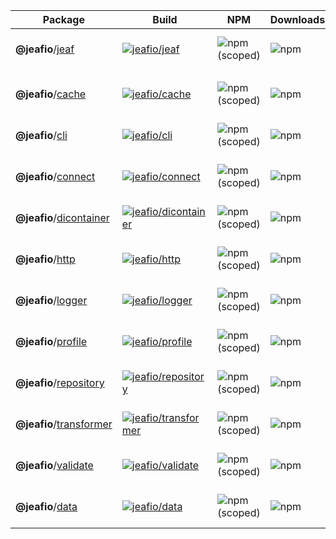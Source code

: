 | Package                                                                                           | Build                                                                                                                                                                                           | NPM                                                               | Downloads                                                 | Coverage                                                                              |
| ------------------------------------------------------------------------------------------------- | ----------------------------------------------------------------------------------------------------------------------------------------------------------------------------------------------- | ----------------------------------------------------------------- | --------------------------------------------------------- | ------------------------------------------------------------------------------------- |
| **@jeafio**/[jeaf](https://github.com/jeafio/jeaf/tree/master/packages/jeafio-jeaf)               | [![jeafio/jeaf](https://github.com/jeafio/jeaf/actions/workflows/jeafio-jeaf.yml/badge.svg)](https://github.com/jeafio/jeaf/actions/workflows/jeafio-jeaf.yml)        | ![npm (scoped)](https://img.shields.io/npm/v/@jeafio/jeaf)        | ![npm](https://img.shields.io/npm/dt/@jeafio/jeaf)        | ![Azure DevOps coverage](https://img.shields.io/azure-devops/coverage/jeafio/jeaf/7)  |
|                                                                                                   |                                                                                                                                                                                                 |                                                                   |                                                           |                                                                                       |
| **@jeafio**/[cache](https://github.com/jeafio/jeaf/tree/master/packages/jeafio-cache)             | [![jeafio/cache](https://github.com/jeafio/jeaf/actions/workflows/jeafio-cache.yml/badge.svg)](https://github.com/jeafio/jeaf/actions/workflows/jeafio-cache.yml) | ![npm (scoped)](https://img.shields.io/npm/v/@jeafio/cache)       | ![npm](https://img.shields.io/npm/dt/@jeafio/cache)       | ![Azure DevOps coverage](https://img.shields.io/azure-devops/coverage/jeafio/jeaf/2)  |
| **@jeafio**/[cli](https://github.com/jeafio/jeaf/tree/master/packages/jeafio-cli)                 | [![jeafio/cli](https://github.com/jeafio/jeaf/actions/workflows/jeafio-cli.yml/badge.svg)](https://github.com/jeafio/jeaf/actions/workflows/jeafio-cli.yml) | ![npm (scoped)](https://img.shields.io/npm/v/@jeafio/cli)         | ![npm](https://img.shields.io/npm/dt/@jeafio/cli)         | ![Azure DevOps coverage](https://img.shields.io/azure-devops/coverage/jeafio/jeaf/3)  |
| **@jeafio**/[connect](https://github.com/jeafio/jeaf/tree/master/packages/jeafio-connect)         | [![jeafio/connect](https://github.com/jeafio/jeaf/actions/workflows/jeafio-connect.yml/badge.svg)](https://github.com/jeafio/jeaf/actions/workflows/jeafio-connect.yml) | ![npm (scoped)](https://img.shields.io/npm/v/@jeafio/connect)     | ![npm](https://img.shields.io/npm/dt/@jeafio/connect)     | ![Azure DevOps coverage](https://img.shields.io/azure-devops/coverage/jeafio/jeaf/4)  |
| **@jeafio**/[dicontainer](https://github.com/jeafio/jeaf/tree/master/packages/jeafio-dicontainer) | [![jeafio/dicontainer](https://github.com/jeafio/jeaf/actions/workflows/jeafio-dicontainer.yml/badge.svg)](https://github.com/jeafio/jeaf/actions/workflows/jeafio-dicontainer.yml) | ![npm (scoped)](https://img.shields.io/npm/v/@jeafio/dicontainer) | ![npm](https://img.shields.io/npm/dt/@jeafio/dicontainer) | ![Azure DevOps coverage](https://img.shields.io/azure-devops/coverage/jeafio/jeaf/5)  |
| **@jeafio**/[http](https://github.com/jeafio/jeaf/tree/master/packages/jeafio-http)               | [![jeafio/http](https://github.com/jeafio/jeaf/actions/workflows/jeafio-http.yml/badge.svg)](https://github.com/jeafio/jeaf/actions/workflows/jeafio-http.yml) | ![npm (scoped)](https://img.shields.io/npm/v/@jeafio/http)        | ![npm](https://img.shields.io/npm/dt/@jeafio/http)        | ![Azure DevOps coverage](https://img.shields.io/azure-devops/coverage/jeafio/jeaf/6)  |
| **@jeafio**/[logger](https://github.com/jeafio/jeaf/tree/master/packages/jeafio-logger)           | [![jeafio/logger](https://github.com/jeafio/jeaf/actions/workflows/jeafio-logger.yml/badge.svg)](https://github.com/jeafio/jeaf/actions/workflows/jeafio-logger.yml) | ![npm (scoped)](https://img.shields.io/npm/v/@jeafio/logger)      | ![npm](https://img.shields.io/npm/dt/@jeafio/logger)      | ![Azure DevOps coverage](https://img.shields.io/azure-devops/coverage/jeafio/jeaf/9)  |
| **@jeafio**/[profile](https://github.com/jeafio/jeaf/tree/master/packages/jeafio-profile)         | [![jeafio/profile](https://github.com/jeafio/jeaf/actions/workflows/jeafio-profile.yml/badge.svg)](https://github.com/jeafio/jeaf/actions/workflows/jeafio-profile.yml) | ![npm (scoped)](https://img.shields.io/npm/v/@jeafio/profile)     | ![npm](https://img.shields.io/npm/dt/@jeafio/profile)     | ![Azure DevOps coverage](https://img.shields.io/azure-devops/coverage/jeafio/jeaf/9)  |
| **@jeafio**/[repository](https://github.com/jeafio/jeaf/tree/master/packages/jeafio-repository)   | [![jeafio/repository](https://github.com/jeafio/jeaf/actions/workflows/jeafio-repository.yml/badge.svg)](https://github.com/jeafio/jeaf/actions/workflows/jeafio-repository.yml) | ![npm (scoped)](https://img.shields.io/npm/v/@jeafio/repository)  | ![npm](https://img.shields.io/npm/dt/@jeafio/repository)  | ![Azure DevOps coverage](https://img.shields.io/azure-devops/coverage/jeafio/jeaf/10) |
| **@jeafio**/[transformer](https://github.com/jeafio/jeaf/tree/master/packages/jeafio-transformer) | [![jeafio/transformer](https://github.com/jeafio/jeaf/actions/workflows/jeafio-transformer.yml/badge.svg)](https://github.com/jeafio/jeaf/actions/workflows/jeafio-transformer.yml) | ![npm (scoped)](https://img.shields.io/npm/v/@jeafio/transformer) | ![npm](https://img.shields.io/npm/dt/@jeafio/transformer) | ![Azure DevOps coverage](https://img.shields.io/azure-devops/coverage/jeafio/jeaf/11) |
| **@jeafio**/[validate](https://github.com/jeafio/jeaf/tree/master/packages/jeafio-validate)       | [![jeafio/validate](https://github.com/jeafio/jeaf/actions/workflows/jeafio-validate.yml/badge.svg)](https://github.com/jeafio/jeaf/actions/workflows/jeafio-validate.yml) | ![npm (scoped)](https://img.shields.io/npm/v/@jeafio/validate)    | ![npm](https://img.shields.io/npm/dt/@jeafio/validate)    | ![Azure DevOps coverage](https://img.shields.io/azure-devops/coverage/jeafio/jeaf/12) |
| **@jeafio**/[data](https://github.com/jeafio/jeaf/tree/master/packages/jeafio-data)               | [![jeafio/data](https://github.com/jeafio/jeaf/actions/workflows/jeafio-data.yml/badge.svg)](https://github.com/jeafio/jeaf/actions/workflows/jeafio-data.yml) | ![npm (scoped)](https://img.shields.io/npm/v/@jeafio/data)        | ![npm](https://img.shields.io/npm/dt/@jeafio/data)        | ![Azure DevOps coverage](https://img.shields.io/azure-devops/coverage/jeafio/jeaf/15) |
